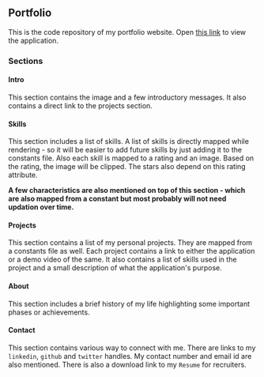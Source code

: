 ## Portfolio

This is the code repository of my portfolio website.
Open [this link](https://himayan-portfolio.netlify.com) to view the application.

### Sections

#### Intro

This section contains the image and a few introductory messages. It also contains a direct link to the projects section.

#### Skills

This section includes a list of skills. A list of skills is directly mapped while rendering - so it will be easier to add future skills by just adding it to the constants file. Also each skill is mapped to a rating and an image. Based on the rating, the image will be clipped. The stars also depend on this rating attribute.

**A few characteristics are also mentioned on top of this section - which are also mapped from a constant but most probably will not need updation over time.**

#### Projects

This section contains a list of my personal projects. They are mapped from a constants file as well. Each project contains a link to either the application or a demo video of the same. It also contains a list of skills used in the project and a small description of what the application's purpose.

#### About

This section includes a brief history of my life highlighting some important phases or achievements.

#### Contact

This section contains various way to connect with me. There are links to my `linkedin`, `github` and `twitter` handles. My contact number and email id are also mentioned. There is also a download link to my `Resume` for recruiters.
